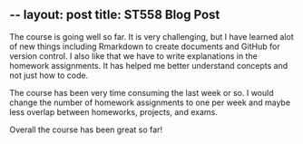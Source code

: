 --
layout: post
title: ST558 Blog Post
---

The course is going well so far. It is very 
challenging, but I have learned alot of new things including
Rmarkdown to create documents and GitHub for version control.
I also like that we have to write explanations in
the homework assignments. It has helped me better
understand concepts and not just how to code.

The course has been very time consuming the last week or so. 
I would change the number of homework assignments 
to one per week and maybe less overlap between
homeworks, projects, and exams.

Overall the course has been great so far!
